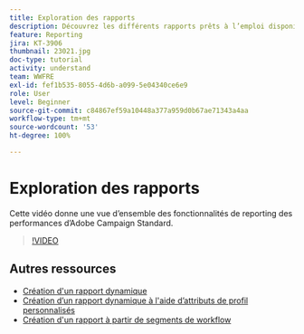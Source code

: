 ```yaml
---
title: Exploration des rapports
description: Découvrez les différents rapports prêts à l’emploi disponibles pour une diffusion email.
feature: Reporting
jira: KT-3906
thumbnail: 23021.jpg
doc-type: tutorial
activity: understand
team: WWFRE
exl-id: fef1b535-8055-4d6b-a099-5e04340ce6e9
role: User
level: Beginner
source-git-commit: c84867ef59a10448a377a959d0b67ae71343a4aa
workflow-type: tm+mt
source-wordcount: '53'
ht-degree: 100%

---
```


# Exploration des rapports

Cette vidéo donne une vue d’ensemble des fonctionnalités de reporting des performances d’Adobe Campaign Standard.

>[!VIDEO](https://video.tv.adobe.com/v/23021?quality=12&learn=on)

## Autres ressources

* [Création d&#39;un rapport dynamique](/help/reporting/creating-a-dynamic-report.md)
* [Création d’un rapport dynamique à l&#39;aide d’attributs de profil personnalisés](/help/reporting/custom-profile-attributes-dynamic-reports.md)
* [Création d&#39;un rapport à partir de segments de workflow](/help/reporting/report-on-workflow-segments.md)
